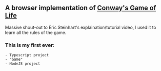 ## A browser implementation of [Conway's Game of Life](https://www.youtube.com/watch?v=ouipbDkwHWA) ##

Massive shout-out to Eric Steinhart's explaination/tutorial video, I used it to learn all the rules of the game.

### This is my first ever: ###
    - Typescript project
    - "Game"
    - NodeJS project